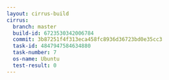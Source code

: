 ```yaml
---
layout: cirrus-build
cirrus:
  branch: master
  build-id: 6723530342006784
  commit: 3b87251f4f313eca458fc8936d36723bd0e35cc3
  task-id: 4847947584634880
  task-number: 7
  os-name: Ubuntu
  test-result: 0
---
```

